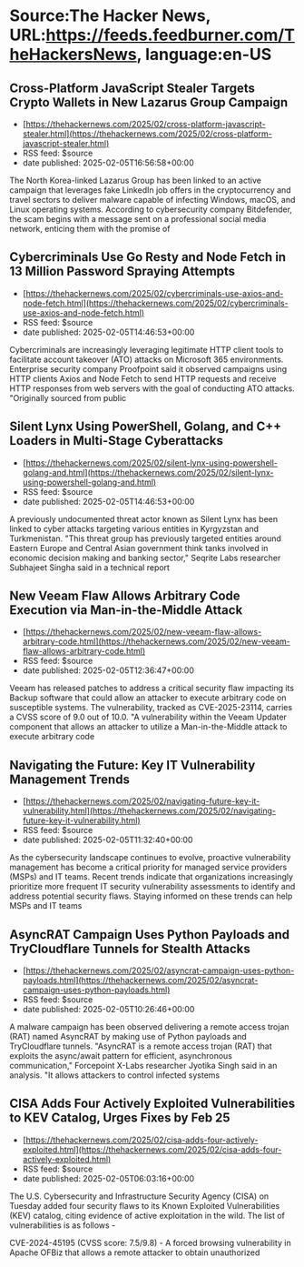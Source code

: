 # Source:The Hacker News, URL:https://feeds.feedburner.com/TheHackersNews, language:en-US

## Cross-Platform JavaScript Stealer Targets Crypto Wallets in New Lazarus Group Campaign
 - [https://thehackernews.com/2025/02/cross-platform-javascript-stealer.html](https://thehackernews.com/2025/02/cross-platform-javascript-stealer.html)
 - RSS feed: $source
 - date published: 2025-02-05T16:56:58+00:00

The North Korea-linked Lazarus Group has been linked to an active campaign that leverages fake LinkedIn job offers in the cryptocurrency and travel sectors to deliver malware capable of infecting Windows, macOS, and Linux operating systems.
According to cybersecurity company Bitdefender, the scam begins with a message sent on a professional social media network, enticing them with the promise of

## Cybercriminals Use Go Resty and Node Fetch in 13 Million Password Spraying Attempts
 - [https://thehackernews.com/2025/02/cybercriminals-use-axios-and-node-fetch.html](https://thehackernews.com/2025/02/cybercriminals-use-axios-and-node-fetch.html)
 - RSS feed: $source
 - date published: 2025-02-05T14:46:53+00:00

Cybercriminals are increasingly leveraging legitimate HTTP client tools to facilitate account takeover (ATO) attacks on Microsoft 365 environments.
Enterprise security company Proofpoint said it observed campaigns using HTTP clients Axios and Node Fetch to send HTTP requests and receive HTTP responses from web servers with the goal of conducting ATO attacks.
"Originally sourced from public

## Silent Lynx Using PowerShell, Golang, and C++ Loaders in Multi-Stage Cyberattacks
 - [https://thehackernews.com/2025/02/silent-lynx-using-powershell-golang-and.html](https://thehackernews.com/2025/02/silent-lynx-using-powershell-golang-and.html)
 - RSS feed: $source
 - date published: 2025-02-05T14:46:53+00:00

A previously undocumented threat actor known as Silent Lynx has been linked to cyber attacks targeting various entities in Kyrgyzstan and Turkmenistan.
"This threat group has previously targeted entities around Eastern Europe and Central Asian government think tanks involved in economic decision making and banking sector," Seqrite Labs researcher Subhajeet Singha said in a technical report

## New Veeam Flaw Allows Arbitrary Code Execution via Man-in-the-Middle Attack
 - [https://thehackernews.com/2025/02/new-veeam-flaw-allows-arbitrary-code.html](https://thehackernews.com/2025/02/new-veeam-flaw-allows-arbitrary-code.html)
 - RSS feed: $source
 - date published: 2025-02-05T12:36:47+00:00

Veeam has released patches to address a critical security flaw impacting its Backup software that could allow an attacker to execute arbitrary code on susceptible systems.
The vulnerability, tracked as CVE-2025-23114, carries a CVSS score of 9.0 out of 10.0.
"A vulnerability within the Veeam Updater component that allows an attacker to utilize a Man-in-the-Middle attack to execute arbitrary code

## Navigating the Future: Key IT Vulnerability Management Trends
 - [https://thehackernews.com/2025/02/navigating-future-key-it-vulnerability.html](https://thehackernews.com/2025/02/navigating-future-key-it-vulnerability.html)
 - RSS feed: $source
 - date published: 2025-02-05T11:32:40+00:00

As the cybersecurity landscape continues to evolve, proactive vulnerability management has become a critical priority for managed service providers (MSPs) and IT teams. Recent trends indicate that organizations increasingly prioritize more frequent IT security vulnerability assessments to identify and address potential security flaws.
Staying informed on these trends can help MSPs and IT teams

## AsyncRAT Campaign Uses Python Payloads and TryCloudflare Tunnels for Stealth Attacks
 - [https://thehackernews.com/2025/02/asyncrat-campaign-uses-python-payloads.html](https://thehackernews.com/2025/02/asyncrat-campaign-uses-python-payloads.html)
 - RSS feed: $source
 - date published: 2025-02-05T10:26:46+00:00

A malware campaign has been observed delivering a remote access trojan (RAT) named AsyncRAT by making use of Python payloads and TryCloudflare tunnels.
"AsyncRAT is a remote access trojan (RAT) that exploits the async/await pattern for efficient, asynchronous communication," Forcepoint X-Labs researcher Jyotika Singh said in an analysis.
"It allows attackers to control infected systems

## CISA Adds Four Actively Exploited Vulnerabilities to KEV Catalog, Urges Fixes by Feb 25
 - [https://thehackernews.com/2025/02/cisa-adds-four-actively-exploited.html](https://thehackernews.com/2025/02/cisa-adds-four-actively-exploited.html)
 - RSS feed: $source
 - date published: 2025-02-05T06:03:16+00:00

The U.S. Cybersecurity and Infrastructure Security Agency (CISA) on Tuesday added four security flaws to its Known Exploited Vulnerabilities (KEV) catalog, citing evidence of active exploitation in the wild.
The list of vulnerabilities is as follows -

CVE-2024-45195 (CVSS score: 7.5/9.8) - A forced browsing vulnerability in Apache OFBiz that allows a remote attacker to obtain unauthorized

